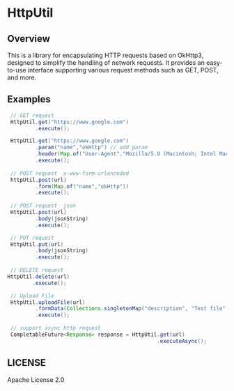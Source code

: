 # HttpUtil

## Overview
This is a library for encapsulating HTTP requests based on OkHttp3, designed to simplify the handling of network requests. It provides an easy-to-use interface supporting various request methods such as GET, POST, and more.

## Examples
```java
 // GET request
 HttpUtil.get("https://www.google.com")
         .execute();

 HttpUtil.get("https://www.google.com")
         .param("name","okHttp") // add param
         .header(Map.of("User-Agent","Mozilla/5.0 (Macintosh; Intel Mac OS X 10_15_7) AppleWebKit/537.36 (KHTML, like Gecko) Chrome/126.0.0.0 Safari/537.36"))
         .execute();
 
 // POST request  x-www-form-urlencoded
 httpUtil.post(url)
         .form(Map.of("name","okHttp"))
         .execute();
 
 // POST request  json
 HttpUtil.post(url)
         .body(jsonString)
         .execute();

 // PUT request
 HttpUtil.put(url)
         .body(jsonString)
         .execute();
 
 // DELETE request
HttpUtil.delete(url)
        .execute();

 // Upload File 
 HttpUtil.uploadFile(url)
         .formData(Collections.singletonMap("description", "Test file"), Collections.singletonList(uploadFile))
         .execute();
 
 // support async http request
 CompletableFuture<Response> response = HttpUtil.get(url)
                                                .executeAsync();
```
## LICENSE
Apache License 2.0